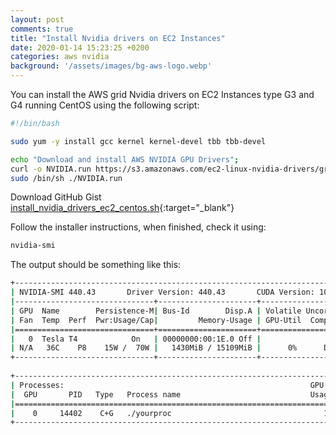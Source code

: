 ```yaml
---
layout: post
comments: true
title: "Install Nvidia drivers on EC2 Instances"
date: 2020-01-14 15:23:25 +0200
categories: aws nvidia
background: '/assets/images/bg-aws-logo.webp'
---
```


You can install the AWS grid Nvidia drivers on EC2 Instances type G3 and G4 running CentOS using the following script:

```bash
#!/bin/bash

sudo yum -y install gcc kernel kernel-devel tbb tbb-devel

echo "Download and install AWS NVIDIA GPU Drivers";
curl -o NVIDIA.run https://s3.amazonaws.com/ec2-linux-nvidia-drivers/grid-10.0/NVIDIA-Linux-x86_64-440.43-grid.run
sudo /bin/sh ./NVIDIA.run
```

Download GitHub Gist [install_nvidia_drivers_ec2_centos.sh](https://gist.github.com/carlesloriente/2dc56c44afc4b8604f231d083268033f){:target="_blank"}

Follow the installer instructions, when finished, check it using:

```bash
nvidia-smi
```

The output should be something like this:

```bash
+-----------------------------------------------------------------------------+
| NVIDIA-SMI 440.43       Driver Version: 440.43       CUDA Version: 10.2     |
|-------------------------------+----------------------+----------------------+
| GPU  Name        Persistence-M| Bus-Id        Disp.A | Volatile Uncorr. ECC |
| Fan  Temp  Perf  Pwr:Usage/Cap|         Memory-Usage | GPU-Util  Compute M. |
|===============================+======================+======================|
|   0  Tesla T4            On   | 00000000:00:1E.0 Off |                    0 |
| N/A   36C    P8    15W /  70W |   1430MiB / 15109MiB |      0%      Default |
+-------------------------------+----------------------+----------------------+
                                                                               
+-----------------------------------------------------------------------------+
| Processes:                                                       GPU Memory |
|  GPU       PID   Type   Process name                             Usage      |
|=============================================================================|
|    0     14402    C+G   ./yourproc                                  1425MiB |
+-----------------------------------------------------------------------------+
```